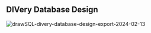## DIVery Database Design


![drawSQL-divery-database-design-export-2024-02-13](https://github.com/TharunBalaji2004/divery-nodejs-backend/assets/95350584/fa8b2fa7-2b65-416d-969c-f32944029752)

